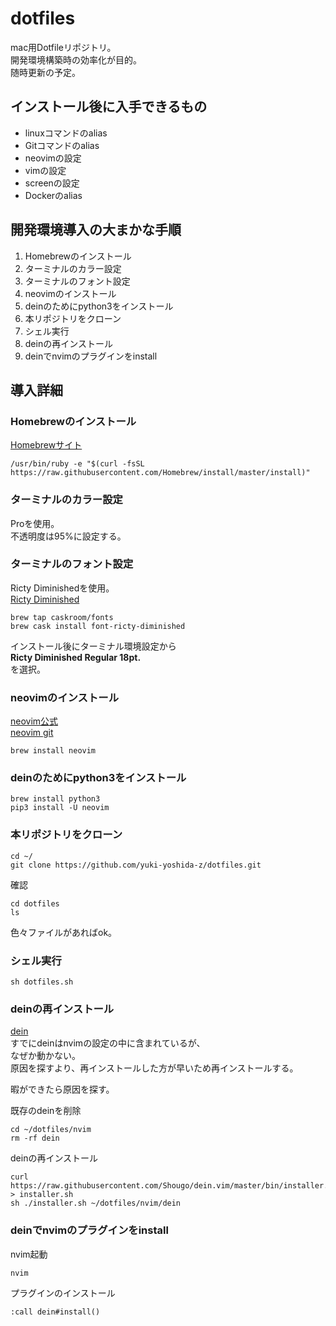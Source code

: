 # dotfiles
mac用Dotfileリポジトリ。   
開発環境構築時の効率化が目的。   
随時更新の予定。

## インストール後に入手できるもの
- linuxコマンドのalias
- Gitコマンドのalias
- neovimの設定
- vimの設定
- screenの設定
- Dockerのalias

## 開発環境導入の大まかな手順
1. Homebrewのインストール 
1. ターミナルのカラー設定
1. ターミナルのフォント設定 
1. neovimのインストール
1. deinのためにpython3をインストール
1. 本リポジトリをクローン
1. シェル実行
1. deinの再インストール
1. deinでnvimのプラグインをinstall

## 導入詳細
### Homebrewのインストール
[Homebrewサイト](https://brew.sh/index_ja)
```
/usr/bin/ruby -e "$(curl -fsSL https://raw.githubusercontent.com/Homebrew/install/master/install)"
```

### ターミナルのカラー設定
Proを使用。  
不透明度は95%に設定する。
### ターミナルのフォント設定
Ricty Diminishedを使用。  
[Ricty Diminished](https://www.rs.tus.ac.jp/yyusa/ricty.html)

```
brew tap caskroom/fonts
brew cask install font-ricty-diminished
```
インストール後にターミナル環境設定から  
**Ricty Diminished Regular 18pt.**  
を選択。

### neovimのインストール
[neovim公式](https://neovim.io/)  
[neovim git](https://github.com/neovim/neovim/wiki/Installing-Neovim)
```
brew install neovim
```

### deinのためにpython3をインストール
```
brew install python3
pip3 install -U neovim
```

### 本リポジトリをクローン

```
cd ~/
git clone https://github.com/yuki-yoshida-z/dotfiles.git
```
確認
```
cd dotfiles
ls
```
色々ファイルがあればok。

### シェル実行
```
sh dotfiles.sh
```

### deinの再インストール
[dein](https://github.com/Shougo/dein.vim)  
すでにdeinはnvimの設定の中に含まれているが、  
なぜか動かない。  
原因を探すより、再インストールした方が早いため再インストールする。  

暇ができたら原因を探す。  

既存のdeinを削除
```
cd ~/dotfiles/nvim
rm -rf dein
```

deinの再インストール
```
curl https://raw.githubusercontent.com/Shougo/dein.vim/master/bin/installer.sh > installer.sh
sh ./installer.sh ~/dotfiles/nvim/dein
```

### deinでnvimのプラグインをinstall
nvim起動
```
nvim
```
プラグインのインストール
```
:call dein#install()
```


